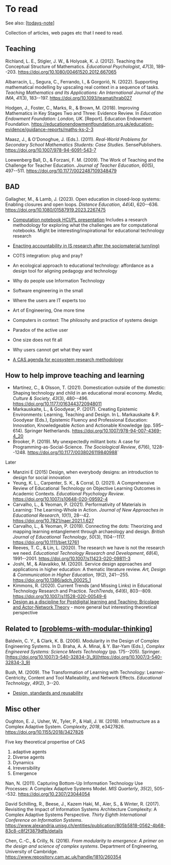 # To read

See also: [[todays-note]]

Collection of articles, web pages etc that I need to read.

## Teaching 

Richland, L. E., Stigler, J. W., & Holyoak, K. J. (2012). Teaching the Conceptual Structure of Mathematics. *Educational Psychologist*, *47*(3), 189--203. <https://doi.org/10.1080/00461520.2012.667065>

Albarracín, L., Segura, C., Ferrando, I., & Gorgorió, N. (2022). Supporting mathematical modelling by upscaling real context in a sequence of tasks. *Teaching Mathematics and Its Applications: An International Journal of the IMA*, *41*(3), 183--197. <https://doi.org/10.1093/teamat/hrab027>

Hodgen, J., Foster, C., Marks, R., & Brown, M. (2018). Improving Mathematics in Key Stages Two and Three: Evidence Review. In *Education Endowment Foundation: London, UK.* \[Report\]. Education Endowment Foundation. <https://educationendowmentfoundation.org.uk/education-evidence/guidance-reports/maths-ks-2-3>

Maasz, J., & O'Donoghue, J. (Eds.). (2011). *Real-World Problems for Secondary School Mathematics Students: Case Studies*. SensePublishers. <https://doi.org/10.1007/978-94-6091-543-7>

Loewenberg Ball, D., & Forzani, F. M. (2009). The Work of Teaching and the Challenge for Teacher Education. *Journal of Teacher Education*, *60*(5), 497--511. <https://doi.org/10.1177/0022487109348479>


## BAD

Gallagher, M., & Lamb, J. (2023). Open education in closed-loop systems: Enabling closures and open loops. *Distance Education*, *44*(4), 620--636. <https://doi.org/10.1080/01587919.2023.2267475>

- [Computation notebook HCI/PL presentation](https://onedrive.live.com/view.aspx?resid=23A98B32CC5D3F92!164971&ithint=file%2cpptx&authkey=!AEJf_FUrs2QcomQ)
  Includes a research methodology for exploring what the challenges are for computational notebooks. Might be interesting/inspirational for educational technology research
- [Enacting accountability in IS research after the sociomaterial turn(ing)](https://aisel.aisnet.org/jais/vol21/iss4/10/) 
- COTS integration: plug and pray?
- An ecological approach to educational technology: affordance as a design tool for aligning pedagogy and technology
- Why do people use Information Technology
- Software engineering in the small
- Where the users are IT experts too
- Art of Engineering, One more time
- Computers in context: The philosohy and practice of systems design
- Paradox of the active user
- One size does not fit all
- Why users cannot get what they want

- [A CAS agenda for ecosystem research methodology](https://www-sciencedirect-com.libraryproxy.griffith.edu.au/science/article/pii/S0040162519305505)

## How to help improve teaching and learning

- Martínez, C., & Olsson, T. (2021). Domestication outside of the domestic: Shaping technology and child in an educational moral economy. *Media, Culture & Society*, *43*(3), 480--496\. <https://doi.org/10.1177/0163443720948011>
- Markauskaite, L., & Goodyear, P. (2017). Creating Epistemic Environments: Learning, Teaching and Design. In L. Markauskaite & P. Goodyear (Eds.), Epistemic Fluency and Professional Education: Innovation, Knowledgeable Action and Actionable Knowledge (pp. 595–614). Springer Netherlands. https://doi.org/10.1007/978-94-007-4369-4_20
- Brooker, P. (2019). My unexpectedly militant bots: A case for Programming-as-Social-Science. *The Sociological Review*, *67*(6), 1228--1248\. <https://doi.org/10.1177/0038026119840988>`

Later

- Manzini E (2015) Design, when everybody designs: an introduction to design for social innovation
- Yeung, K. L., Carpenter, S. K., & Corral, D. (2021). A Comprehensive Review of Educational Technology on Objective Learning Outcomes in Academic Contexts. *Educational Psychology Review*. <https://doi.org/10.1007/s10648-020-09592-4>
- Carvalho, L., & Yeoman, P. (2021). Performativity of Materials in Learning: The Learning-Whole in Action. *Journal of New Approaches in Educational Research*, *10*(1), 28--42\. <https://doi.org/10.7821/naer.2021.1.627>
- Carvalho, L., & Yeoman, P. (2019). Connecting the dots: Theorizing and mapping learning entanglement through archaeology and design. *British Journal of Educational Technology*, *50*(3), 1104--1117\. <https://doi.org/10.1111/bjet.12761>
- Reeves, T. C., & Lin, L. (2020). The research we have is not the research we need. *Educational Technology Research and Development*, *68*(4), 1991--2001\. <https://doi.org/10.1007/s11423-020-09811-3>
- Joshi, M., & Alavaikko, M. (2020). Service design approaches and applications in higher education: A thematic literature review. *Art, Design & Communication in Higher Education*, *19*(2), 241--255\. <https://doi.org/10.1386/adch_00025_1>
- Kimmons, R. (2020). Current Trends (and Missing Links) in Educational Technology Research and Practice. *TechTrends*, *64*(6), 803--809\. <https://doi.org/10.1007/s11528-020-00549-6>
- [Design as a discipline for Postdigital learning and Teaching: Bricolage and Actor-Network Theory](https://link-springer-com.libraryproxy.griffith.edu.au/article/10.1007/s42438-019-00036-z) - more general but interesting theoretical perspective

## Related to [[problems-with-modular-thinking]]

Baldwin, C. Y., & Clark, K. B. (2006). Modularity in the Design of Complex Engineering Systems. In D. Braha, A. A. Minai, & Y. Bar-Yam (Eds.), *Complex Engineered Systems: Science Meets Technology* (pp. 175--205). Springer. [https://doi.org/10.1007/3-540-32834-3\_9](https://doi.org/10.1007/3-540-32834-3_9)

Bush, M. (2009). The Transformation of Learning with Technology: Learner-Centricity, Content and Tool Malleability, and Network Effects. *Educational Technology*, *49*(2), 3--20.

- [Design, standards and reusability](http://www.downes.ca/cgi-bin/page.cgi?post=54)

## Misc other

  Oughton, E. J., Usher, W., Tyler, P., & Hall, J. W. (2018). Infrastructure as a Complex Adaptive System. *Complexity*, *2018*, e3427826. <https://doi.org/10.1155/2018/3427826>

  Five key theoretical propertise of CAS
  1. adaptive agents
  2. Diverse agents
  3. Dynamics
  4. Irreversibility
  5. Emergence

Nan, N. (2011). Capturing Bottom-Up Information Technology Use Processes: A Complex Adaptive Systems Model. *MIS Quarterly*, *35*(2), 505--532. <https://doi.org/10.2307/23044054>

David Schilling, R., Beese, J., Kazem Haki, M., Aier, S., & Winter, R. (2017). Revisiting the Impact of Information Systems Architecture Complexity: A Complex Adaptive Systems Perspective. *Thirty Eighth International Conference on Information Systems*. <https://www.alexandria.unisg.ch/entities/publication/805b5818-0562-4b68-83c8-c8f2f3879dfb/details>

Chen, C.-C., & Crilly, N. (2016). *From modularity to emergence: A primer on the design and science of complex systems*. Department of Engineering, University of Cambridge. <https://www.repository.cam.ac.uk/handle/1810/260354>

[//begin]: # "Autogenerated link references for markdown compatibility"
[todays-note]: ..%2F..%2Fjournal%2Ftodays-note "Today's note"
[problems-with-modular-thinking]: ..%2Fsense%2Floose%2Fproblems-with-modular-thinking "Problems with Modular Thinking"
[//end]: # "Autogenerated link references"